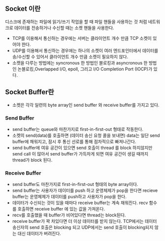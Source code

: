 
## Socket 이란


디스크에 존재하는 파일에 읽기/쓰기 작업을 할 때 파일 핸들을 사용하는 것 처럼 네트워크로 데이터를 전송하거나 수신할 때는 소켓 핸들을 사용한다.

- TCP를 이용해서 통신하는 경우에는 서버는 클라이언트 개수 만큼 TCP 소켓이 있어야 한다.
- UDP를 이용해서 통신하는 경우에는 하나의 소켓이 여러 엔드포인터에서 데이터를 송/수신할 수 있어서 클라이언트 개수 만큼 소켓이 필요하지 않다.
- 소켓을 다루는 방법에는 syncronous 한 방법인 블로킹과  asyncronous 한 방법인 논블로킹,Overlapped I/O, epoll, 그리고 I/O Completion Port (IOCP)가 있다.

## Socket Buffer란

- 소켓은 각각 일련의 byte array인 send buffer 와 receive buffer를 가지고 있다.

### Send Buffer

- send buffer는 queue와 마찬가지로 first-in-first-out 형태로 작동한다.
- 소켓의 send(data)를 호출하면 (데이터 송신 요청 콜을 보내면) data는 일단 send buffer에 채워지고, 잠시 후 통신 선로를 통해 점차적으로 빠져나간다.
- send buffer에 여유 공간이 있으면 send 호출이 thread 를 block 하지않지만 send call 이 많아서 send buffer가 가득차게 되면 여유 공간이 생길 때까지 thread가 block 된다.

### Receive Buffer

- send buffer도 마찬가지로 first-in-first-out 형태의 byte array이다.
- send buffer는 사용자가 데이터를 push 하고 운영체제가 pop을 한다면 recieve buffer는 운영체제가 데이터를 push하고 사용자가 pop을 한다.
- 데이터가 수신되는 것이 있을 때마다 receive buffer는 계속 채워진다. recv 함수를 호출하면 receive buffer 에 있는 값을 가져온다.
- recv를 호출했을 때 buffer가 비어있다면 thread는 block된다.
- receive buffer가 꽉 차있다면 더 이상 데이터를 받지 않는다. TCP에서는 데이터 송신자의 send 호출은 blocking 되고 UDP에서는 send 호출이 blocking되지 않는 대신 데이터가 버려진다.
